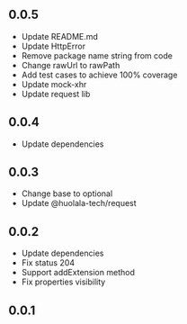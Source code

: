 ## 0.0.5
- Update README.md
- Update HttpError
- Remove package name string from code
- Change rawUrl to rawPath
- Add test cases to achieve 100% coverage
- Update mock-xhr
- Update request lib
## 0.0.4
- Update dependencies
## 0.0.3
- Change base to optional
- Update @huolala-tech/request
## 0.0.2
- Update dependencies
- Fix status 204
- Support addExtension method
- Fix properties visibility
## 0.0.1
